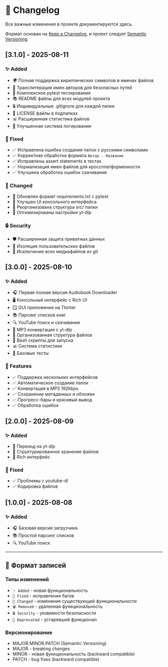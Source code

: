 # 📜 Changelog

Все важные изменения в проекте документируются здесь.

Формат основан на [Keep a Changelog](https://keepachangelog.com/),
и проект следует [Semantic Versioning](https://semver.org/).

## [3.1.0] - 2025-08-11

### ✨ Added
- 🌍 Полная поддержка кириллических символов в именах файлов
- 📁 Транслитерация имен авторов для безопасных путей
- 🧪 Комплексное pytest тестирование
- 📚 README файлы для всех модулей проекта
- 🔒 Индивидуальные .gitignore для каждой папки
- 📄 LICENSE файлы в подпапках
- 📊 Расширенная статистика файлов
- 🎯 Улучшенная система логирования

### 🔧 Fixed
- ✅ Исправлена ошибка создания папок с русскими символами
- ✅ Корректная обработка формата `Автор - Название`
- ✅ Исправлены assert statements в тестах
- ✅ Нормализация имен файлов для кроссплатформенности
- ✅ Улучшена обработка ошибок скачивания

### 🔄 Changed
- 📝 Обновлен формат requirements.txt с pytest
- 🎨 Улучшен UI консольного интерфейса
- 📁 Реорганизована структура src/ папки
- 🔧 Оптимизированы настройки yt-dlp

### 🔒 Security
- 🛡️ Расширенная защита приватных данных
- 📂 Изоляция пользовательских файлов
- 🚫 Исключение всех медиафайлов из git

## [3.0.0] - 2025-08-10

### ✨ Added
- 🎧 Первая полная версия Audiobook Downloader
- 🖥️ Консольный интерфейс с Rich UI
- 🪟 GUI приложение на Tkinter
- 📚 Парсинг списков книг
- 🔍 YouTube поиск и скачивание
- 🎵 MP3 конвертация с yt-dlp
- 📁 Организованная структура файлов
- 🚀 Bash скрипты для запуска
- 📊 Система статистики
- 🧪 Базовые тесты

### 🔧 Features
- ✅ Поддержка нескольких интерфейсов
- ✅ Автоматическое создание папок
- ✅ Конвертация в MP3 192kbps
- ✅ Сохранение метаданных и обложек
- ✅ Прогресс-бары и красивый вывод
- ✅ Обработка ошибок

## [2.0.0] - 2025-08-09

### ✨ Added
- 🔄 Переход на yt-dlp
- 📁 Структурированное хранение файлов
- 🎨 Rich интерфейс

### 🔧 Fixed
- ✅ Проблемы с youtube-dl
- ✅ Кодировка файлов

## [1.0.0] - 2025-08-08

### ✨ Added
- 🎧 Базовая версия загрузчика
- 📚 Простой парсинг списков
- 🔍 YouTube поиск

---

## 📝 Формат записей

### Типы изменений
- `✨ Added` - новая функциональность
- `🔧 Fixed` - исправления багов
- `🔄 Changed` - изменения существующей функциональности
- `🗑️ Removed` - удаленная функциональность
- `🔒 Security` - уязвимости безопасности
- `📝 Deprecated` - устаревший функционал

### Версионирование
- MAJOR.MINOR.PATCH (Semantic Versioning)
- MAJOR - breaking changes
- MINOR - новая функциональность (backward compatible)
- PATCH - bug fixes (backward compatible)
